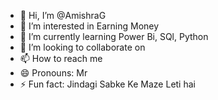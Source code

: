 - 👋 Hi, I’m @AmishraG
- 👀 I’m interested in Earning Money 
- 🌱 I’m currently learning Power Bi, SQl, Python 
- 💞️ I’m looking to collaborate on
- 📫 How to reach me 
- 😄 Pronouns: Mr
- ⚡ Fun fact: Jindagi Sabke Ke Maze Leti hai

<!---
AmishraG/AmishraG is a ✨ special ✨ repository because its `README.md` (this file) appears on your GitHub profile.
You can click the Preview link to take a look at your changes.
--->
